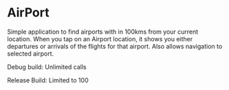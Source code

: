 # AirPort

Simple application to find airports with in 100kms from your current location. When you tap on an Airport location, it shows you either departures or arrivals of the flights for that airport. Also allows navigation to selected airport.

Debug build:
Unlimited calls 

Release Build:
Limited to 100
